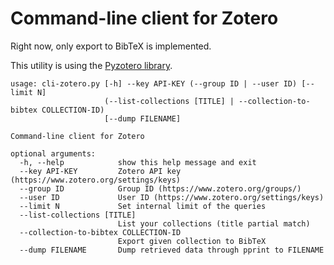 # Command-line client for Zotero

Right now, only export to BibTeX is implemented.

This utility is using the [Pyzotero library](https://pypi.python.org/pypi/Pyzotero/).

```
usage: cli-zotero.py [-h] --key API-KEY (--group ID | --user ID) [--limit N]
                     (--list-collections [TITLE] | --collection-to-bibtex COLLECTION-ID)
                     [--dump FILENAME]

Command-line client for Zotero

optional arguments:
  -h, --help            show this help message and exit
  --key API-KEY         Zotero API key (https://www.zotero.org/settings/keys)
  --group ID            Group ID (https://www.zotero.org/groups/)
  --user ID             User ID (https://www.zotero.org/settings/keys)
  --limit N             Set internal limit of the queries
  --list-collections [TITLE]
                        List your collections (title partial match)
  --collection-to-bibtex COLLECTION-ID
                        Export given collection to BibTeX
  --dump FILENAME       Dump retrieved data through pprint to FILENAME
```

